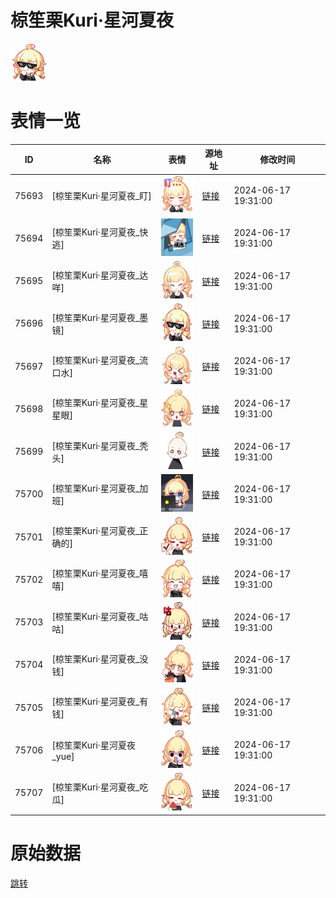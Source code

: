 # 椋笙栗Kuri·星河夏夜

<img src="./cover.png" height="60" alt="cover" />

# 表情一览

|ID|名称|表情|源地址|修改时间|
|----|----|----|----|----|
|75693|[椋笙栗Kuri·星河夏夜_盯]|<img src="./pic/075693_%5B椋笙栗Kuri·星河夏夜_盯%5D.png" height="60" alt="盯"/>|[链接](https://i0.hdslb.com/bfs/garb/3ab2782619884307609a380d7bc19a37439d76f3.png)|2024-06-17 19:31:00|
|75694|[椋笙栗Kuri·星河夏夜_快逃]|<img src="./pic/075694_%5B椋笙栗Kuri·星河夏夜_快逃%5D.png" height="60" alt="快逃"/>|[链接](https://i0.hdslb.com/bfs/garb/1c1ac49cdc9d85dfc7a794effa937adbbceecd22.png)|2024-06-17 19:31:00|
|75695|[椋笙栗Kuri·星河夏夜_达咩]|<img src="./pic/075695_%5B椋笙栗Kuri·星河夏夜_达咩%5D.png" height="60" alt="达咩"/>|[链接](https://i0.hdslb.com/bfs/garb/ea436bf89d69f1f0b589de340e0f694bd8a62d39.png)|2024-06-17 19:31:00|
|75696|[椋笙栗Kuri·星河夏夜_墨镜]|<img src="./pic/075696_%5B椋笙栗Kuri·星河夏夜_墨镜%5D.png" height="60" alt="墨镜"/>|[链接](https://i0.hdslb.com/bfs/garb/0d82bafb930bbe8d24c1f9436f9ac2657dc6b50a.png)|2024-06-17 19:31:00|
|75697|[椋笙栗Kuri·星河夏夜_流口水]|<img src="./pic/075697_%5B椋笙栗Kuri·星河夏夜_流口水%5D.png" height="60" alt="流口水"/>|[链接](https://i0.hdslb.com/bfs/garb/09aac80bc6cf7d2cc91a9c06b88d14067b82f269.png)|2024-06-17 19:31:00|
|75698|[椋笙栗Kuri·星河夏夜_星星眼]|<img src="./pic/075698_%5B椋笙栗Kuri·星河夏夜_星星眼%5D.png" height="60" alt="星星眼"/>|[链接](https://i0.hdslb.com/bfs/garb/bcca2a1bd2d231513d8981a4bce93b472f4f057b.png)|2024-06-17 19:31:00|
|75699|[椋笙栗Kuri·星河夏夜_秃头]|<img src="./pic/075699_%5B椋笙栗Kuri·星河夏夜_秃头%5D.png" height="60" alt="秃头"/>|[链接](https://i0.hdslb.com/bfs/garb/ca2351eddff22fa337772b3a08fd58d3f31b1e92.png)|2024-06-17 19:31:00|
|75700|[椋笙栗Kuri·星河夏夜_加班]|<img src="./pic/075700_%5B椋笙栗Kuri·星河夏夜_加班%5D.png" height="60" alt="加班"/>|[链接](https://i0.hdslb.com/bfs/garb/e0fe03d4fce2ce05767b8724cf26e9d4dda46bcb.png)|2024-06-17 19:31:00|
|75701|[椋笙栗Kuri·星河夏夜_正确的]|<img src="./pic/075701_%5B椋笙栗Kuri·星河夏夜_正确的%5D.png" height="60" alt="正确的"/>|[链接](https://i0.hdslb.com/bfs/garb/f3f977ea30c177df3cc4da9d5cecac49d0ec9a51.png)|2024-06-17 19:31:00|
|75702|[椋笙栗Kuri·星河夏夜_嘻嘻]|<img src="./pic/075702_%5B椋笙栗Kuri·星河夏夜_嘻嘻%5D.png" height="60" alt="嘻嘻"/>|[链接](https://i0.hdslb.com/bfs/garb/a887dc0fe315a5b3121c0e3397fd7320e1072910.png)|2024-06-17 19:31:00|
|75703|[椋笙栗Kuri·星河夏夜_咕咕]|<img src="./pic/075703_%5B椋笙栗Kuri·星河夏夜_咕咕%5D.png" height="60" alt="咕咕"/>|[链接](https://i0.hdslb.com/bfs/garb/936bc5aa80334df1c33bfb74206a9d4af429c2b8.png)|2024-06-17 19:31:00|
|75704|[椋笙栗Kuri·星河夏夜_没钱]|<img src="./pic/075704_%5B椋笙栗Kuri·星河夏夜_没钱%5D.png" height="60" alt="没钱"/>|[链接](https://i0.hdslb.com/bfs/garb/c0fd845b1aa8f6f2a837798b9d9aff24fcfc4cc0.png)|2024-06-17 19:31:00|
|75705|[椋笙栗Kuri·星河夏夜_有钱]|<img src="./pic/075705_%5B椋笙栗Kuri·星河夏夜_有钱%5D.png" height="60" alt="有钱"/>|[链接](https://i0.hdslb.com/bfs/garb/4a284c4f942e98cf43a0c39c9dd32aad1c74b056.png)|2024-06-17 19:31:00|
|75706|[椋笙栗Kuri·星河夏夜_yue]|<img src="./pic/075706_%5B椋笙栗Kuri·星河夏夜_yue%5D.png" height="60" alt="yue"/>|[链接](https://i0.hdslb.com/bfs/garb/bc9438748db6554f766bd2bf68595594b88a5ced.png)|2024-06-17 19:31:00|
|75707|[椋笙栗Kuri·星河夏夜_吃瓜]|<img src="./pic/075707_%5B椋笙栗Kuri·星河夏夜_吃瓜%5D.png" height="60" alt="吃瓜"/>|[链接](https://i0.hdslb.com/bfs/garb/a3ad5e7bfae31a5b1524780644648b65db81a55b.png)|2024-06-17 19:31:00|

# 原始数据

[跳转](./raw.json)


